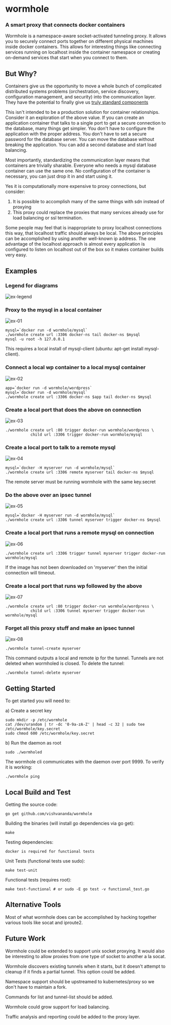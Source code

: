 # wormhole #

### A smart proxy that connects docker containers ###

Wormhole is a namespace-aware socket-activated tunneling proxy. It allows you
to securely connect ports together on different physical machines inside
docker containers. This allows for interesting things like connecting services
running on localhost inside the container namespace or creating on-demand
services that start when you connect to them.

## But Why? ##

Containers give us the opportunity to move a whole bunch of complicated
distributed systems problems (orchestration, service discovery, configuration
management, and security) into the communication layer. They have the
potential to finally give us [truly standard components](https://medium.com/@vishvananda/standard-components-not-standard-containers-c30567f23da6)

This isn't intended to be a production solution for container relationships.
Consider it an exploration of the above value. If you can create an
application container that talks to a single port to get a secure connection
to the database, many things get simpler. You don't have to configure the
application with the proper address. You don't have to set a secure password
for the database server. You can move the database without breaking the
application. You can add a second database and start load balancing.

Most importantly, standardizing the communication layer means that containers
are trivially sharable. Everyone who needs a mysql database container can
use the same one. No configuration of the container is necessary, you can just
drop it in and start using it.

Yes it is computationally more expensive to proxy connections, but consider:

1. It is possible to accomplish many of the same things with sdn instead
   of proxying
2. This proxy could replace the proxies that many services already use
   for load balancing or ssl termination.

Some people may feel that is inappropriate to proxy localhost connections this
way, that localhost traffic should always be local. The above principles can
be accomplished by using another well-known ip address. The one advantage of
the localhost approach is almost every application is configured to listen on
localhost out of the box so it makes container builds very easy.

## Examples ##

### Legend for diagrams ###
![ex-legend](https://cloud.githubusercontent.com/assets/142222/4346902/25bd6e18-411f-11e4-8f0c-b2a4cfa2208f.png)

### Proxy to the mysql in a local container ###
![ex-01](https://cloud.githubusercontent.com/assets/142222/4346904/2a7fb85c-411f-11e4-9637-0e7bbd5fe506.png)

    mysql=`docker run -d wormhole/mysql`
    ./wormhole create url :3306 docker-ns tail docker-ns $mysql
    mysql -u root -h 127.0.0.1

This requires a local install of mysql-client (ubuntu: apt-get install mysql-client).

### Connect a local wp container to a local mysql container ###
![ex-02](https://cloud.githubusercontent.com/assets/142222/4346903/2a750024-411f-11e4-9aa4-818bfe05b0e1.png)

    app=`docker run -d wormhole/wordpress`
    mysql=`docker run -d wormhole/mysql`
    ./wormhole create url :3306 docker-ns $app tail docker-ns $mysql

### Create a local port that does the above on connection  ###
![ex-03](https://cloud.githubusercontent.com/assets/142222/4346905/2a8f1446-411f-11e4-97e3-41060c6d2432.png)

    ./wormhole create url :80 trigger docker-run wormhole/wordpress \
               child url :3306 trigger docker-run wormhole/mysql

### Create a local port to talk to a remote mysql ###
![ex-04](https://cloud.githubusercontent.com/assets/142222/4346908/2a96b5f2-411f-11e4-9e36-1921a8a3cbda.png)

    mysql=`docker -H myserver run -d wormhole/mysql`
    ./wormhole create url :3306 remote myserver tail docker-ns $mysql

The remote server must be running wormhole with the same key.secret

### Do the above over an ipsec tunnel ###
![ex-05](https://cloud.githubusercontent.com/assets/142222/4346907/2a96b868-411f-11e4-8e86-7bb2f9ff8e15.png)

    mysql=`docker -H myserver run -d wormhole/mysql`
    ./wormhole create url :3306 tunnel myserver trigger docker-ns $mysql

### Create a local port that runs a remote mysql on connection ###
![ex-06](https://cloud.githubusercontent.com/assets/142222/4346909/2a96d406-411f-11e4-9461-3308404704ba.png)

    ./wormhole create url :3306 trigger tunnel myserver trigger docker-run wormhole/mysql

If the image has not been downloaded on 'myserver' then the initial
connection will timeout.

### Create a local port that runs wp followed by the above  ###
![ex-07](https://cloud.githubusercontent.com/assets/142222/4346906/2a949a4c-411f-11e4-9784-44ba18ca7a1d.png)

    ./wormhole create url :80 trigger docker-run wormhole/wordpress \
               child url :3306 tunnel myserver trigger docker-run wormhole/mysql

### Forget all this proxy stuff and make an ipsec tunnel  ###
![ex-08](https://cloud.githubusercontent.com/assets/142222/4346910/2a973aa4-411f-11e4-8ff3-b4a7c6e4efce.png)


    ./wormhole tunnel-create myserver

This command outputs a local and remote ip for the tunnel. Tunnels are
not deleted when wormholed is closed. To delete the tunnel:

    ./wormhole tunnel-delete myserver

## Getting Started ##

To get started you will need to:

 a) Create a secret key

    sudo mkdir -p /etc/wormhole
    cat /dev/urandom | tr -dc '0-9a-zA-Z' | head -c 32 | sudo tee /etc/wormhole/key.secret
    sudo chmod 600 /etc/wormhole/key.secret

 b) Run the daemon as root

    sudo ./wormholed

The wormhole cli communicates with the daemon over port 9999. To verify it
is working:

    ./wormhole ping

## Local Build and Test ##

Getting the source code:

    go get github.com/vishvananda/wormhole

Building the binaries (will install go dependencies via go get):

    make

Testing dependencies:

    docker is required for functional tests

Unit Tests (functional tests use sudo):

    make test-unit

Functional tests (requires root):

    make test-functional # or sudo -E go test -v functional_test.go

## Alternative Tools ##

Most of what wormhole does can be accomplished by hacking together various
tools like socat and iproute2.

## Future Work ##

Wormhole could be extended to support unix socket proxying. It would also be
interesting to allow proxies from one type of socket to another a la socat.

Wormhole discovers existing tunnels when it starts, but it doesn't attempt
to cleanup if it finds a partial tunnel. This option could be added.

Namespace support should be upstreamed to kubernetes/proxy so we don't have
to maintain a fork.

Commands for list and tunnel-list should be added.

Wormhole could grow support for load balancing.

Traffic analysis and reporting could be added to the proxy layer.
